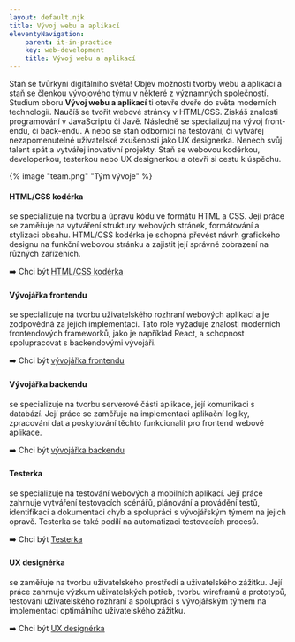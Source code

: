```yaml
---
layout: default.njk
title: Vývoj webu a aplikací
eleventyNavigation:
    parent: it-in-practice
    key: web-development
    title: Vývoj webu a aplikací
---
```


Staň se tvůrkyní digitálního světa! Objev možnosti tvorby webu a aplikací a staň se členkou vývojového týmu v některé z významných společností. Studium oboru **Vývoj webu a aplikací** ti otevře dveře do světa moderních technologií. Naučíš se tvořit webové stránky v HTML/CSS. Získáš znalosti programování  v JavaScriptu či Javě. Následně se specializuj na vývoj front-endu, či back-endu. A nebo se staň odbornicí na testování, či vytvářej nezapomenutelné uživatelské zkušenosti jako UX designerka. Nenech svůj talent spát a vytvářej inovativní projekty. Staň se webovou kodérkou, developerkou, testerkou nebo UX designerkou a otevři si cestu k úspěchu.

{% image "team.png" "Tým vývoje" %}

#### HTML/CSS kodérka
se specializuje na tvorbu a úpravu kódu ve formátu HTML a CSS. Její práce se zaměřuje na vytváření struktury webových stránek, formátování a stylizaci obsahu. HTML/CSS kodérka je schopná převést návrh grafického designu na funkční webovou stránku a zajistit její správné zobrazení na různých zařízeních. 

➡️ Chci být [HTML/CSS kodérka](html-css-koderka/)

#### Vývojářka frontendu
se specializuje na tvorbu uživatelského rozhraní webových aplikací a je zodpovědná za jejich implementaci. Tato role vyžaduje znalosti moderních frontendových frameworků, jako je například React, a schopnost spolupracovat s backendovými vývojáři.

➡️ Chci být [vývojářka frontendu](vyvojarka-frontendu/)

#### Vývojářka backendu
se specializuje na tvorbu serverové části aplikace, její komunikaci s databází. Její práce se zaměřuje na implementaci aplikační logiky, zpracování dat a poskytování těchto funkcionalit pro frontend webové aplikace. 

➡️ Chci být [vývojářka backendu](vyvojarka-backendu/)

#### Testerka
se specializuje na testování webových a mobilních aplikací. Její práce zahrnuje  vytváření testovacích scénářů, plánování a provádění testů, identifikaci a dokumentaci chyb a spolupráci s vývojářským týmem na jejich opravě. Testerka se také podílí na  automatizaci testovacích procesů.

➡️ Chci být [Testerka](testerka/)

#### UX designérka
se zaměřuje na tvorbu uživatelského prostředí a uživatelského zážitku. Její práce zahrnuje výzkum uživatelských potřeb, tvorbu wireframů a prototypů, testování uživatelského rozhraní a spolupráci s vývojářským týmem na implementaci optimálního uživatelského zážitku.

➡️ Chci být [UX designérka](ux-designerka/)
